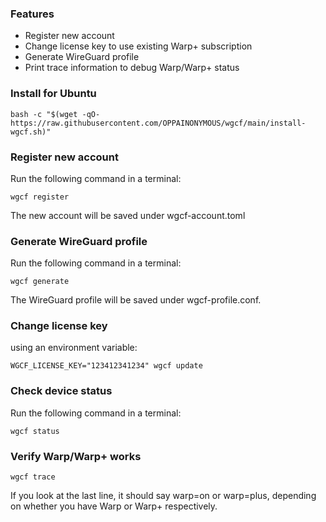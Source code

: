 ### Features
* Register new account
* Change license key to use existing Warp+ subscription
* Generate WireGuard profile
* Print trace information to debug Warp/Warp+ status

### Install for Ubuntu
```
bash -c "$(wget -qO- https://raw.githubusercontent.com/OPPAINONYMOUS/wgcf/main/install-wgcf.sh)"
```
### Register new account
Run the following command in a terminal:
```
wgcf register
```
The new account will be saved under wgcf-account.toml
### Generate WireGuard profile
Run the following command in a terminal:
```
wgcf generate
```
The WireGuard profile will be saved under wgcf-profile.conf.
### Change license key
using an environment variable:
```
WGCF_LICENSE_KEY="123412341234" wgcf update
```
### Check device status
Run the following command in a terminal:
```
wgcf status
```
### Verify Warp/Warp+ works
```
wgcf trace
```
If you look at the last line, it should say warp=on or warp=plus, depending on whether you have Warp or Warp+ respectively.
